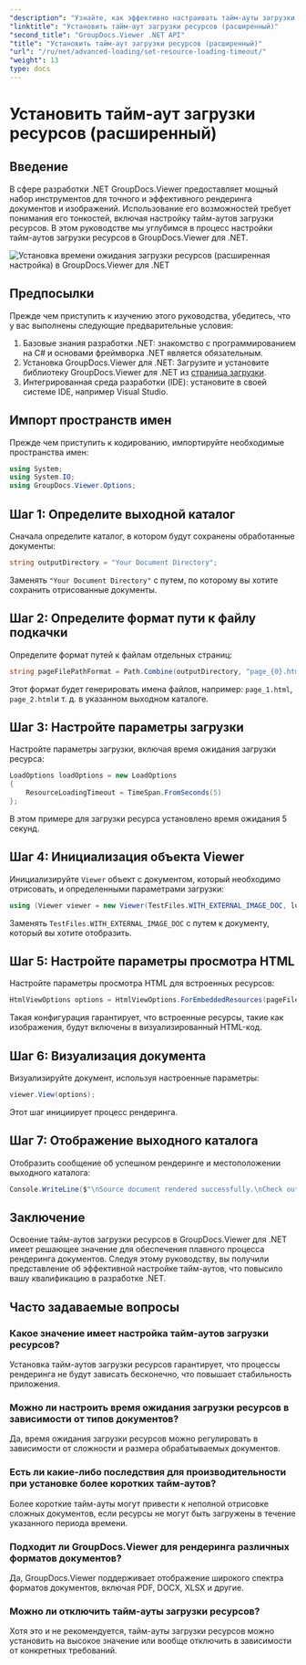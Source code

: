 ```yaml
---
"description": "Узнайте, как эффективно настраивать тайм-ауты загрузки ресурсов в GroupDocs.Viewer для .NET. Мастер рендеринга документов с точностью и стабильностью."
"linktitle": "Установить тайм-аут загрузки ресурсов (расширенный)"
"second_title": "GroupDocs.Viewer .NET API"
"title": "Установить тайм-аут загрузки ресурсов (расширенный)"
"url": "/ru/net/advanced-loading/set-resource-loading-timeout/"
"weight": 13
type: docs
---
```

# Установить тайм-аут загрузки ресурсов (расширенный)

## Введение
В сфере разработки .NET GroupDocs.Viewer предоставляет мощный набор инструментов для точного и эффективного рендеринга документов и изображений. Использование его возможностей требует понимания его тонкостей, включая настройку тайм-аутов загрузки ресурсов. В этом руководстве мы углубимся в процесс настройки тайм-аутов загрузки ресурсов в GroupDocs.Viewer для .NET.

![Установка времени ожидания загрузки ресурсов (расширенная настройка) в GroupDocs.Viewer для .NET](/viewer/advanced-loading/set-resource-loading-timeout-img.png)

## Предпосылки
Прежде чем приступить к изучению этого руководства, убедитесь, что у вас выполнены следующие предварительные условия:
1. Базовые знания разработки .NET: знакомство с программированием на C# и основами фреймворка .NET является обязательным.
2. Установка GroupDocs.Viewer для .NET: Загрузите и установите библиотеку GroupDocs.Viewer для .NET из [страница загрузки](https://releases.groupdocs.com/viewer/net/).
3. Интегрированная среда разработки (IDE): установите в своей системе IDE, например Visual Studio.

## Импорт пространств имен
Прежде чем приступить к кодированию, импортируйте необходимые пространства имен:
```csharp
using System;
using System.IO;
using GroupDocs.Viewer.Options;
```

## Шаг 1: Определите выходной каталог
Сначала определите каталог, в котором будут сохранены обработанные документы:
```csharp
string outputDirectory = "Your Document Directory";
```
Заменять `"Your Document Directory"` с путем, по которому вы хотите сохранить отрисованные документы.
## Шаг 2: Определите формат пути к файлу подкачки
Определите формат путей к файлам отдельных страниц:
```csharp
string pageFilePathFormat = Path.Combine(outputDirectory, "page_{0}.html");
```
Этот формат будет генерировать имена файлов, например: `page_1.html`, `page_2.html`и т. д. в указанном выходном каталоге.
## Шаг 3: Настройте параметры загрузки
Настройте параметры загрузки, включая время ожидания загрузки ресурса:
```csharp
LoadOptions loadOptions = new LoadOptions
{
    ResourceLoadingTimeout = TimeSpan.FromSeconds(5)
};
```
В этом примере для загрузки ресурса установлено время ожидания 5 секунд.
## Шаг 4: Инициализация объекта Viewer
Инициализируйте `Viewer` объект с документом, который необходимо отрисовать, и определенными параметрами загрузки:
```csharp
using (Viewer viewer = new Viewer(TestFiles.WITH_EXTERNAL_IMAGE_DOC, loadOptions))
```
Заменять `TestFiles.WITH_EXTERNAL_IMAGE_DOC` с путем к документу, который вы хотите отобразить.
## Шаг 5: Настройте параметры просмотра HTML
Настройте параметры просмотра HTML для встроенных ресурсов:
```csharp
HtmlViewOptions options = HtmlViewOptions.ForEmbeddedResources(pageFilePathFormat);
```
Такая конфигурация гарантирует, что встроенные ресурсы, такие как изображения, будут включены в визуализированный HTML-код.
## Шаг 6: Визуализация документа
Визуализируйте документ, используя настроенные параметры:
```csharp
viewer.View(options);
```
Этот шаг инициирует процесс рендеринга.
## Шаг 7: Отображение выходного каталога
Отобразить сообщение об успешном рендеринге и местоположении выходного каталога:
```csharp
Console.WriteLine($"\nSource document rendered successfully.\nCheck output in {outputDirectory}.");
```

## Заключение
Освоение тайм-аутов загрузки ресурсов в GroupDocs.Viewer для .NET имеет решающее значение для обеспечения плавного процесса рендеринга документов. Следуя этому руководству, вы получили представление об эффективной настройке тайм-аутов, что повысило вашу квалификацию в разработке .NET.
## Часто задаваемые вопросы
### Какое значение имеет настройка тайм-аутов загрузки ресурсов?
Установка тайм-аутов загрузки ресурсов гарантирует, что процессы рендеринга не будут зависать бесконечно, что повышает стабильность приложения.
### Можно ли настроить время ожидания загрузки ресурсов в зависимости от типов документов?
Да, время ожидания загрузки ресурсов можно регулировать в зависимости от сложности и размера обрабатываемых документов.
### Есть ли какие-либо последствия для производительности при установке более коротких тайм-аутов?
Более короткие тайм-ауты могут привести к неполной отрисовке сложных документов, если ресурсы не могут быть загружены в течение указанного периода времени.
### Подходит ли GroupDocs.Viewer для рендеринга различных форматов документов?
Да, GroupDocs.Viewer поддерживает отображение широкого спектра форматов документов, включая PDF, DOCX, XLSX и другие.
### Можно ли отключить тайм-ауты загрузки ресурсов?
Хотя это и не рекомендуется, тайм-ауты загрузки ресурсов можно установить на высокое значение или вообще отключить в зависимости от конкретных требований.